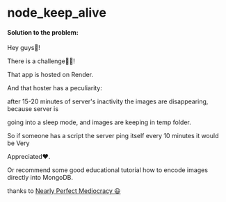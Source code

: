 # node_keep_alive

#### Solution to the problem:

Hey guys:wave:!

There is a challenge:mechanic:!

That app is hosted on Render.

And that hoster has a peculiarity:

after 15-20 minutes of server's inactivity the images are disappearing, because server is 

going into a sleep mode, and images are keeping in temp folder.

So if someone has a script the server ping itself every 10 minutes it would be Very 

Appreciated:heart:.

Or recommend some good educational tutorial how to encode images directly into MongoDB.

thanks to [Nearly Perfect Mediocracy :smiley:](https://www.npmjs.com/package/node-fetch)